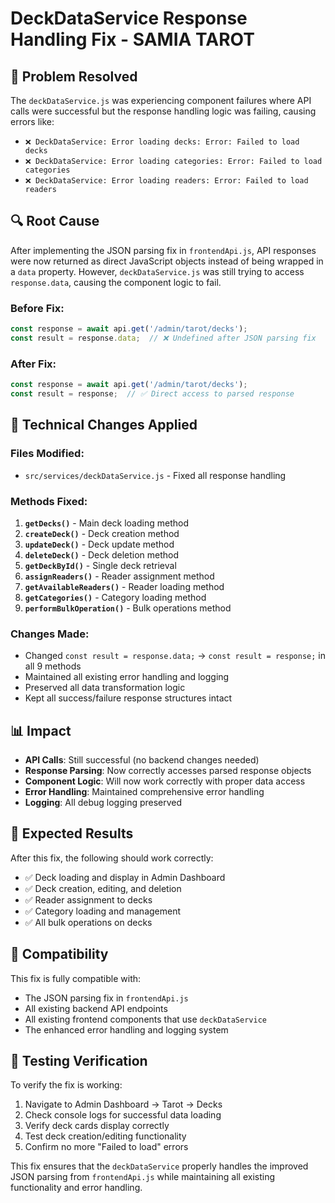 # DeckDataService Response Handling Fix - SAMIA TAROT

## 🎯 **Problem Resolved**
The `deckDataService.js` was experiencing component failures where API calls were successful but the response handling logic was failing, causing errors like:
- `❌ DeckDataService: Error loading decks: Error: Failed to load decks`
- `❌ DeckDataService: Error loading categories: Error: Failed to load categories`
- `❌ DeckDataService: Error loading readers: Error: Failed to load readers`

## 🔍 **Root Cause**
After implementing the JSON parsing fix in `frontendApi.js`, API responses were now returned as direct JavaScript objects instead of being wrapped in a `data` property. However, `deckDataService.js` was still trying to access `response.data`, causing the component logic to fail.

### **Before Fix:**
```javascript
const response = await api.get('/admin/tarot/decks');
const result = response.data;  // ❌ Undefined after JSON parsing fix
```

### **After Fix:**
```javascript
const response = await api.get('/admin/tarot/decks');
const result = response;  // ✅ Direct access to parsed response
```

## 🔧 **Technical Changes Applied**

### **Files Modified:**
- `src/services/deckDataService.js` - Fixed all response handling

### **Methods Fixed:**
1. **`getDecks()`** - Main deck loading method
2. **`createDeck()`** - Deck creation method  
3. **`updateDeck()`** - Deck update method
4. **`deleteDeck()`** - Deck deletion method
5. **`getDeckById()`** - Single deck retrieval
6. **`assignReaders()`** - Reader assignment method
7. **`getAvailableReaders()`** - Reader loading method
8. **`getCategories()`** - Category loading method
9. **`performBulkOperation()`** - Bulk operations method

### **Changes Made:**
- Changed `const result = response.data;` → `const result = response;` in all 9 methods
- Maintained all existing error handling and logging
- Preserved all data transformation logic
- Kept all success/failure response structures intact

## 📊 **Impact**
- **API Calls**: Still successful (no backend changes needed)
- **Response Parsing**: Now correctly accesses parsed response objects
- **Component Logic**: Will now work correctly with proper data access
- **Error Handling**: Maintained comprehensive error handling
- **Logging**: All debug logging preserved

## 🎉 **Expected Results**
After this fix, the following should work correctly:
- ✅ Deck loading and display in Admin Dashboard
- ✅ Deck creation, editing, and deletion
- ✅ Reader assignment to decks
- ✅ Category loading and management
- ✅ All bulk operations on decks

## 🔄 **Compatibility**
This fix is fully compatible with:
- The JSON parsing fix in `frontendApi.js`
- All existing backend API endpoints
- All existing frontend components that use `deckDataService`
- The enhanced error handling and logging system

## 📝 **Testing Verification**
To verify the fix is working:
1. Navigate to Admin Dashboard → Tarot → Decks
2. Check console logs for successful data loading
3. Verify deck cards display correctly
4. Test deck creation/editing functionality
5. Confirm no more "Failed to load" errors

This fix ensures that the `deckDataService` properly handles the improved JSON parsing from `frontendApi.js` while maintaining all existing functionality and error handling. 